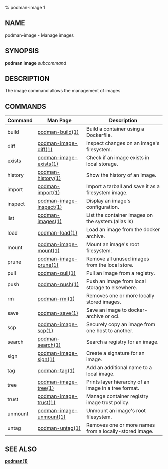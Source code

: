 % podman-image 1

## NAME

podman\-image - Manage images

## SYNOPSIS

**podman image** _subcommand_

## DESCRIPTION

The image command allows the management of images

## COMMANDS

| Command | Man Page                                                        | Description                                            |
| ------- | --------------------------------------------------------------- | ------------------------------------------------------ |
| build   | [podman-build(1)](podman-build.md)                              | Build a container using a Dockerfile.                  |
| diff    | [podman-image-diff(1)](podman-image/podman-image-diff.md)       | Inspect changes on an image's filesystem.              |
| exists  | [podman-image-exists(1)](podman-image/podman-image-exists.md)   | Check if an image exists in local storage.             |
| history | [podman-history(1)](podman-history.md)                          | Show the history of an image.                          |
| import  | [podman-import(1)](podman-import.md)                            | Import a tarball and save it as a filesystem image.    |
| inspect | [podman-image-inspect(1)](podman-image/podman-image-inspect.md) | Display an image's configuration.                      |
| list    | [podman-images(1)](podman-images.md)                            | List the container images on the system.(alias ls)     |
| load    | [podman-load(1)](podman-load.md)                                | Load an image from the docker archive.                 |
| mount   | [podman-image-mount(1)](podman-image/podman-image-mount.md)     | Mount an image's root filesystem.                      |
| prune   | [podman-image-prune(1)](podman-image/podman-image-prune.md)     | Remove all unused images from the local store.         |
| pull    | [podman-pull(1)](podman-pull.md)                                | Pull an image from a registry.                         |
| push    | [podman-push(1)](podman-push.md)                                | Push an image from local storage to elsewhere.         |
| rm      | [podman-rmi(1)](podman-rmi.md)                                  | Removes one or more locally stored images.             |
| save    | [podman-save(1)](podman-save.md)                                | Save an image to docker-archive or oci.                |
| scp     | [podman-image-scp(1)](podman-image/podman-image-scp.md)         | Securely copy an image from one host to another.       |
| search  | [podman-search(1)](podman-search.md)                            | Search a registry for an image.                        |
| sign    | [podman-image-sign(1)](podman-image/podman-image-sign.md)       | Create a signature for an image.                       |
| tag     | [podman-tag(1)](podman-tag.md)                                  | Add an additional name to a local image.               |
| tree    | [podman-image-tree(1)](podman-image/podman-image-tree.md)       | Prints layer hierarchy of an image in a tree format.   |
| trust   | [podman-image-trust(1)](podman-image/podman-image-trust.md)     | Manage container registry image trust policy.          |
| unmount | [podman-image-unmount(1)](podman-image/podman-image-unmount.md) | Unmount an image's root filesystem.                    |
| untag   | [podman-untag(1)](podman-untag.md)                              | Removes one or more names from a locally-stored image. |

## SEE ALSO

**[podman(1)](podman.md)**
